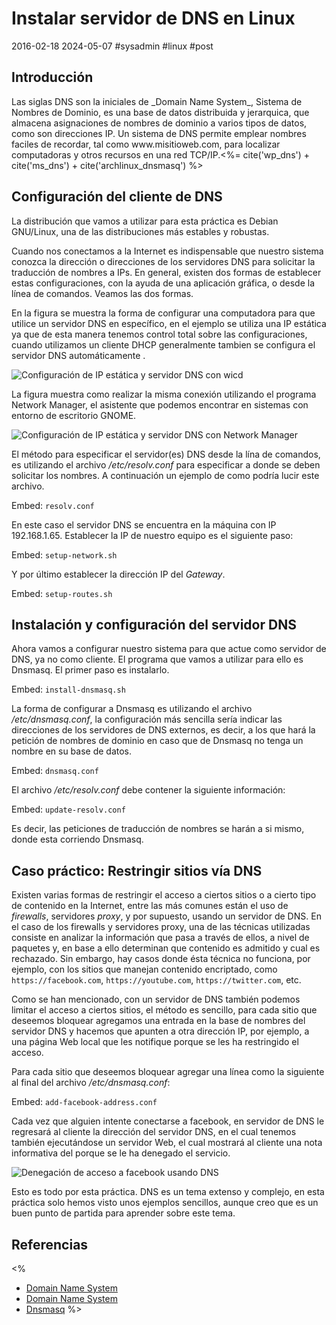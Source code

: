 <!-- vim: set spelllang=es_mx: -->
# Instalar servidor de DNS en Linux
2016-02-18 2024-05-07 #sysadmin #linux #post

## Introducción 

<p>Las siglas DNS son la iniciales de _Domain Name System_, Sistema de Nombres de Dominio, es una base de datos distribuida y jerarquica, que almacena asignaciones de nombres de dominio a varios tipos de datos, como son direcciones IP. Un sistema de DNS permite emplear nombres faciles de recordar, tal como www.misitioweb.com, para localizar computadoras y otros recursos en una red TCP/IP.<%= cite('wp_dns') + cite('ms_dns') + cite('archlinux_dnsmasq') %></p>

## Configuración del cliente de DNS

La distribución que vamos a utilizar para esta práctica es Debian GNU/Linux, una de las distribuciones más estables y robustas.

Cuando nos conectamos a la Internet es indispensable que nuestro sistema conozca la dirección o direcciones de los servidores DNS para solicitar la traducción de nombres a IPs. En general, existen dos formas de establecer estas configuraciones, con la ayuda de una aplicación gráfica, o desde la línea de comandos. Veamos las dos formas.

En la figura  se muestra la forma de configurar una computadora para que utilice un servidor DNS en específico, en el ejemplo se utiliza una IP estática ya que de esta manera tenemos control total sobre las configuraciones, cuando utilizamos un cliente DHCP generalmente tambien se configura el servidor DNS automáticamente .

![Configuración de IP estática y servidor DNS con wicd](/dns-server-gnu-linux/dns_wicd_conf.png)

La figura  muestra como realizar la misma conexión utilizando el programa Network Manager, el asistente que podemos encontrar en sistemas con entorno de escritorio GNOME.

![Configuración de IP estática y servidor DNS con Network Manager](/dns-server-gnu-linux/dns_network_manager_conf.png)

El método para especificar el servidor(es) DNS desde la lína de comandos, es utilizando el archivo _/etc/resolv.conf_ para especificar a donde se deben solicitar los nombres. A continuación un ejemplo de como podría lucir este archivo.

Embed: `resolv.conf`

En este caso el servidor DNS se encuentra en la máquina con IP 192.168.1.65. Establecer la IP de nuestro equipo es el siguiente paso:

Embed: `setup-network.sh`

Y por último establecer la dirección IP del _Gateway_.

Embed: `setup-routes.sh`

## Instalación y configuración del servidor DNS

Ahora vamos a configurar nuestro sistema para que actue como servidor de DNS, ya no como cliente. El programa que vamos a utilizar para ello es Dnsmasq. El primer paso es instalarlo.

Embed: `install-dnsmasq.sh`

La forma de configurar a Dnsmasq es utilizando el archivo _/etc/dnsmasq.conf_, la configuración más sencilla sería indicar las direcciones de los servidores de DNS externos, es decir, a los que hará la petición de nombres de dominio en caso que de Dnsmasq no tenga un nombre en su base de datos. 

Embed: `dnsmasq.conf`

El archivo _/etc/resolv.conf_ debe contener la siguiente información:

Embed: `update-resolv.conf`

Es decir, las peticiones de traducción de nombres se harán a si mismo, donde esta corriendo Dnsmasq.

## Caso práctico: Restringir sitios vía DNS

Existen varias formas de restringir el acceso a ciertos sitios o a cierto tipo de contenido en la Internet, entre las más comunes están el uso de _firewalls_, servidores _proxy_, y por supuesto, usando un servidor de DNS. En el caso de los firewalls y servidores proxy,  una de las técnicas utilizadas consiste en analizar la información que pasa a través de ellos, a nivel de paquetes y, en base a ello determinan que contenido es admitido y cual es rechazado. Sin embargo, hay casos donde ésta técnica no funciona, por ejemplo, con los sitios que manejan contenido encriptado, como `https://facebook.com`, `https://youtube.com`, `https://twitter.com`, etc.

Como se han mencionado, con un servidor de DNS también podemos limitar el acceso a ciertos sitios, el método es sencillo, para cada sitio que deseemos bloquear agregamos una entrada en la base de nombres del servidor DNS y hacemos que apunten a otra dirección IP, por ejemplo, a una página Web local que les notifique porque se les ha restringido el acceso.

Para cada sitio que deseemos bloquear agregar una línea como la siguiente al final del archivo _/etc/dnsmasq.conf_:

Embed: `add-facebook-address.conf`

Cada vez que alguien intente conectarse a facebook, en servidor de DNS le regresará al cliente la dirección del servidor DNS, en el cual tenemos también ejecutándose un servidor Web, el cual mostrará al cliente una nota informativa del porque se le ha denegado el servicio.

![Denegación de acceso a facebook usando DNS](/dns-server-gnu-linux/dns_deny_facebook.png)

Esto es todo por esta práctica. DNS es un tema extenso y complejo, en esta práctica solo hemos visto unos ejemplos sencillos, aunque creo que es un buen punto de partida para aprender sobre este tema.

## Referencias

<%
- [Domain Name System](https://en.wikipedia.org/wiki/Domain_Name_System)
- [Domain Name System](http://technet.microsoft.com/en-US/network/bb629410.aspx)
- [Dnsmasq](https://wiki.archlinux.org/index.php/Dnsmasq)
%>
